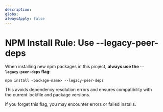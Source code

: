 ```yaml
---
description:
globs:
alwaysApply: false
---
```

# NPM Install Rule: Use --legacy-peer-deps

When installing new npm packages in this project, **always use the `--legacy-peer-deps` flag**:

```
npm install <package-name> --legacy-peer-deps
```

This avoids dependency resolution errors and ensures compatibility with the current lockfile and package versions.

If you forget this flag, you may encounter errors or failed installs.
